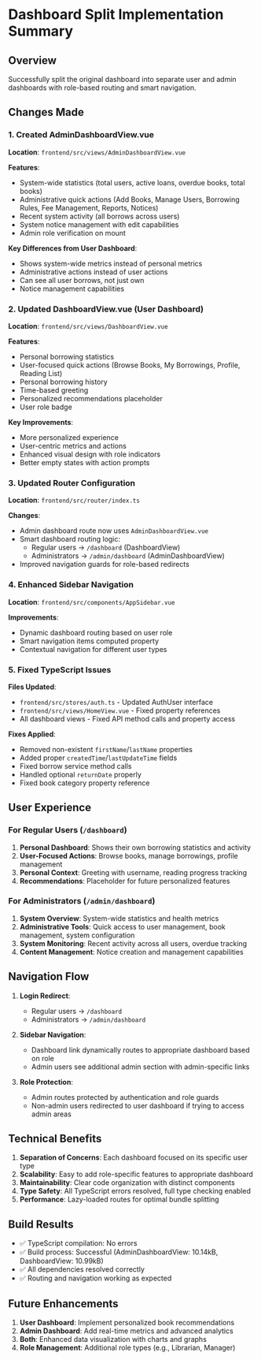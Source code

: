 # Dashboard Split Implementation Summary

## Overview
Successfully split the original dashboard into separate user and admin dashboards with role-based routing and smart navigation.

## Changes Made

### 1. Created AdminDashboardView.vue
**Location**: `frontend/src/views/AdminDashboardView.vue`

**Features**:
- System-wide statistics (total users, active loans, overdue books, total books)
- Administrative quick actions (Add Books, Manage Users, Borrowing Rules, Fee Management, Reports, Notices)
- Recent system activity (all borrows across users)
- System notice management with edit capabilities
- Admin role verification on mount

**Key Differences from User Dashboard**:
- Shows system-wide metrics instead of personal metrics
- Administrative actions instead of user actions
- Can see all user borrows, not just own
- Notice management capabilities

### 2. Updated DashboardView.vue (User Dashboard)
**Location**: `frontend/src/views/DashboardView.vue`

**Features**:
- Personal borrowing statistics
- User-focused quick actions (Browse Books, My Borrowings, Profile, Reading List)
- Personal borrowing history
- Time-based greeting
- Personalized recommendations placeholder
- User role badge

**Key Improvements**:
- More personalized experience
- User-centric metrics and actions
- Enhanced visual design with role indicators
- Better empty states with action prompts

### 3. Updated Router Configuration
**Location**: `frontend/src/router/index.ts`

**Changes**:
- Admin dashboard route now uses `AdminDashboardView.vue`
- Smart dashboard routing logic:
  - Regular users → `/dashboard` (DashboardView)
  - Administrators → `/admin/dashboard` (AdminDashboardView)
- Improved navigation guards for role-based redirects

### 4. Enhanced Sidebar Navigation
**Location**: `frontend/src/components/AppSidebar.vue`

**Improvements**:
- Dynamic dashboard routing based on user role
- Smart navigation items computed property
- Contextual navigation for different user types

### 5. Fixed TypeScript Issues
**Files Updated**:
- `frontend/src/stores/auth.ts` - Updated AuthUser interface
- `frontend/src/views/HomeView.vue` - Fixed property references
- All dashboard views - Fixed API method calls and property access

**Fixes Applied**:
- Removed non-existent `firstName`/`lastName` properties
- Added proper `createdTime`/`lastUpdateTime` fields
- Fixed borrow service method calls
- Handled optional `returnDate` properly
- Fixed book category property reference

## User Experience

### For Regular Users (`/dashboard`)
1. **Personal Dashboard**: Shows their own borrowing statistics and activity
2. **User-Focused Actions**: Browse books, manage borrowings, profile management
3. **Personal Context**: Greeting with username, reading progress tracking
4. **Recommendations**: Placeholder for future personalized features

### For Administrators (`/admin/dashboard`)
1. **System Overview**: System-wide statistics and health metrics
2. **Administrative Tools**: Quick access to user management, book management, system configuration
3. **System Monitoring**: Recent activity across all users, overdue tracking
4. **Content Management**: Notice creation and management capabilities

## Navigation Flow

1. **Login Redirect**:
   - Regular users → `/dashboard`
   - Administrators → `/admin/dashboard`

2. **Sidebar Navigation**:
   - Dashboard link dynamically routes to appropriate dashboard based on role
   - Admin users see additional admin section with admin-specific links

3. **Role Protection**:
   - Admin routes protected by authentication and role guards
   - Non-admin users redirected to user dashboard if trying to access admin areas

## Technical Benefits

1. **Separation of Concerns**: Each dashboard focused on its specific user type
2. **Scalability**: Easy to add role-specific features to appropriate dashboard
3. **Maintainability**: Clear code organization with distinct components
4. **Type Safety**: All TypeScript errors resolved, full type checking enabled
5. **Performance**: Lazy-loaded routes for optimal bundle splitting

## Build Results
- ✅ TypeScript compilation: No errors
- ✅ Build process: Successful (AdminDashboardView: 10.14kB, DashboardView: 10.99kB)
- ✅ All dependencies resolved correctly
- ✅ Routing and navigation working as expected

## Future Enhancements
1. **User Dashboard**: Implement personalized book recommendations
2. **Admin Dashboard**: Add real-time metrics and advanced analytics
3. **Both**: Enhanced data visualization with charts and graphs
4. **Role Management**: Additional role types (e.g., Librarian, Manager)